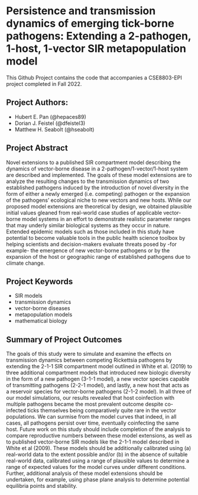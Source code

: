 # Persistence and transmission dynamics of emerging tick-borne pathogens: Extending a 2-pathogen, 1-host, 1-vector SIR metapopulation model

This Github Project contains the code that accompanies a CSE8803-EPI project completed in Fall 2022.

## Project Authors:

* Hubert E. Pan (@hepaces89)
* Dorian J. Feistel (@dfeistel3)
* Matthew H. Seabolt (@hseabolt)

## Project Abstract

Novel extensions to a published SIR compartment model describing the dynamics of vector-borne disease in a 2-pathogen/1-vector/1-host system are described and implemented.  The goals of these model extensions are to analyze the resulting changes to the transmission dynamics of two established pathogens induced by the introduction of novel diversity in the form of either a newly emerged (i.e. competing) pathogen or the expansion of the pathogens’ ecological niche to new vectors and new hosts.  While our proposed model extensions are theoretical by design, we obtained plausible initial values gleaned from real-world case studies of applicable vector-borne model systems in an effort to demonstrate realistic parameter ranges that may underly similar biological systems as they occur in nature.  Extended epidemic models such as those included in this study have potential to become valuable tools in the public health science toolbox by helping scientists and decision-makers evaluate threats posed by -for example- the emergence of new vector-borne pathogens or by the expansion of  the host or geographic range of established pathogens due to climate change.


## Project Keywords

* SIR models
* transmission dynamics
* vector-borne diseases
* metapopulation models
* mathematical biology

## Summary of Project Outcomes

The  goals of this study were to simulate and examine the effects on transmission dynamics between competing Rickettsia pathogens by extending the 2-1-1 SIR compartment model outlined in White et al. (2019) to three additional compartment models that introduced new biologic diversity in the form of a new pathogen (3-1-1 model), a new vector species capable of transmitting pathogens (2-2-1 model), and lastly, a new host that acts as a reservoir species for vector-borne pathogens (2-1-2 model).   In all three of our model simulations, our results revealed that host coinfection with multiple pathogens became the most prevalent outcome despite co-infected ticks themselves being comparatively quite rare in the vector populations.  We can surmise from the model curves that indeed, in all cases, all pathogens persist over time, eventually coinfecting the same host.  Future work on this study should include completion of the analysis to compare reproductive numbers between these model extensions, as well as to published vector-borne SIR models like the 2-1-1 model described in White et al (2009).  These models should be additionally calibrated using (a) real-world data to the extent possible and/or (b) in the absence of suitable real-world data, calibrated using a range of plausible values to determine a range of expected values for the model curves under different conditions.  Further, additional analysis of these model extensions should be undertaken, for example, using phase plane analysis to determine potential equilibria points and stability.
